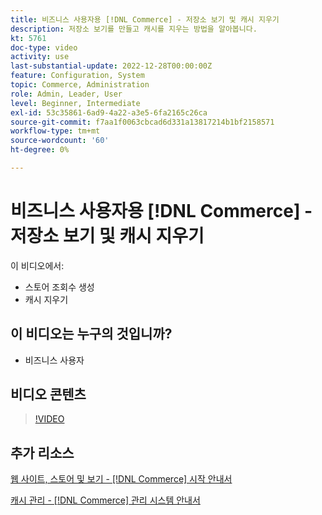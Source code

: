 ```yaml
---
title: 비즈니스 사용자용 [!DNL Commerce] - 저장소 보기 및 캐시 지우기
description: 저장소 보기를 만들고 캐시를 지우는 방법을 알아봅니다.
kt: 5761
doc-type: video
activity: use
last-substantial-update: 2022-12-28T00:00:00Z
feature: Configuration, System
topic: Commerce, Administration
role: Admin, Leader, User
level: Beginner, Intermediate
exl-id: 53c35861-6ad9-4a22-a3e5-6fa2165c26ca
source-git-commit: f7aa1f0063cbcad6d331a13817214b1bf2158571
workflow-type: tm+mt
source-wordcount: '60'
ht-degree: 0%

---
```


# 비즈니스 사용자용 [!DNL Commerce] - 저장소 보기 및 캐시 지우기

이 비디오에서:

- 스토어 조회수 생성
- 캐시 지우기

## 이 비디오는 누구의 것입니까?

- 비즈니스 사용자

## 비디오 콘텐츠

>[!VIDEO](https://video.tv.adobe.com/v/330061?quality=12&learn=on&captions=kor)

## 추가 리소스

[웹 사이트, 스토어 및 보기 - [!DNL Commerce] 시작 안내서](https://experienceleague.adobe.com/docs/commerce-admin/start/setup/websites-stores-views.html?lang=ko)

[캐시 관리 - [!DNL Commerce] 관리 시스템 안내서](https://experienceleague.adobe.com/docs/commerce-admin/systems/tools/cache-management.html?lang=ko)
